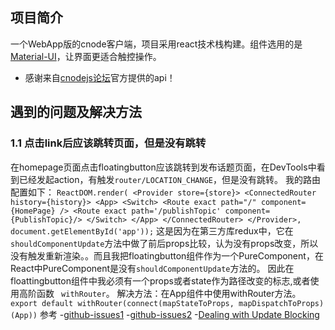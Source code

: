 ## 项目简介
一个WebApp版的cnode客户端，项目采用react技术栈构建。组件选用的是[Material-UI](http://www.material-ui.com/)，让界面更适合触控操作。
- 感谢来自[cnodejs论坛](https://cnodejs.org/)官方提供的api！

## 遇到的问题及解决方法
### 1.1 点击link后应该跳转页面，但是没有跳转
在homepage页面点击floatingbutton应该跳转到发布话题页面，在DevTools中看到已经发起action，有触发`router/LOCATION_CHANGE`，但是没有跳转。
我的路由配置如下：
`
ReactDOM.render(
    <Provider store={store}>
        <ConnectedRouter history={history}>
            <App>
                <Switch>
                    <Route exact path="/" component={HomePage} />
                    <Route exact path='/publishTopic' component={PublishTopic}/>
                </Switch>
            </App>
        </ConnectedRouter>
    </Provider>,
    document.getElementById('app'));
`
这是因为在第三方库redux中，它在`shouldComponentUpdate`方法中做了前后props比较，认为没有props改变，所以没有触发重新渲染。。而且我把floatingbutton组件作为一个PureComponent，在React中PureComponent是没有`shouldComponentUpdate`方法的。
因此在floattingbutton组件中我必须有一个props或者state作为路径改变的标志,或者使用高阶函数 ` withRouter`。
解决方法：在App组件中使用withRouter方法。
`
export default withRouter(connect(mapStateToProps, mapDispatchToProps)(App))
`
参考
-[github-issues1](https://github.com/ReactTraining/react-router/issues/4924)
-[github-issues2](https://github.com/ReactTraining/react-router/issues/4671)
-[Dealing with Update Blocking](https://github.com/ReactTraining/react-router/blob/master/packages/react-router/docs/guides/blocked-updates.md)